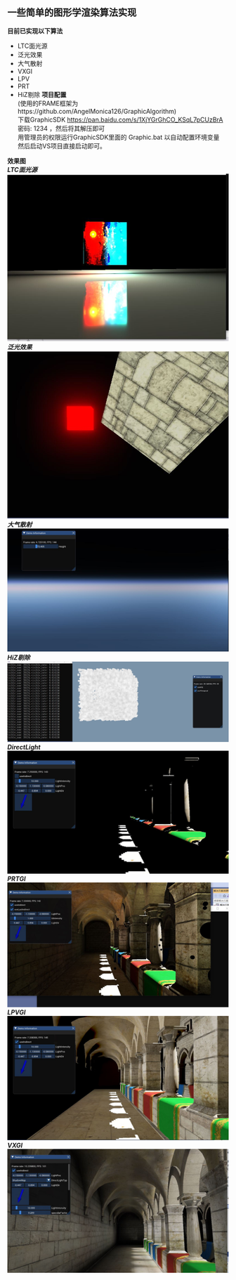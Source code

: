 ## 一些简单的图形学渲染算法实现
**目前已实现以下算法**
- LTC面光源
- 泛光效果
- 大气散射
- VXGI
- LPV
- PRT
- HiZ剔除
**项目配置**    
(使用的FRAME框架为https://github.com/AngelMonica126/GraphicAlgorithm)   
下载GraphicSDK https://pan.baidu.com/s/1XjYGrGhCO_KSqL7pCUzBrA 密码: 1234 ，然后将其解压即可   
用管理员的权限运行GraphicSDK里面的 Graphic.bat 以自动配置环境变量   
然后启动VS项目直接启动即可。   

**效果图**    
***LTC面光源***    
![LTC面光源](./image/areaLight.JPG "LTC面光源")    
***泛光效果***    
![泛光效果](./image/bloom.JPG "泛光效果")  
***大气散射***    
![大气散射](./image/atomesphere.JPG "大气散射")  
***HiZ剔除***    
![HiZ剔除](./image/hi-z.JPG "HiZ剔除")  
***DirectLight*** 
![DirectLight](./image/directLight.JPG "DirectLight")  
***PRTGI***    
![PRTGI](./image/prt_open.JPG "PRTGI")  
***LPVGI***    
![LPVGI](./image/lpv_open.JPG "LPVGI") 
***VXGI***    
![VXGI](./image/vxgi_open.JPG "VXGI") 

